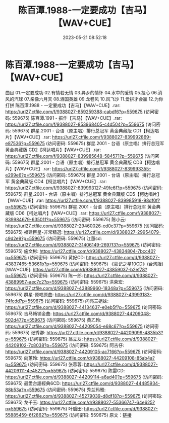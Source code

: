 ﻿---
title: 陈百潭.1988-一定要成功【吉马】【WAV+CUE】
date: 2023-05-21 08:52:18
categories: WAV车载音乐、镜像
tags: 华语中文
---
# 陈百潭.1988-一定要成功【吉马】【WAV+CUE】

曲目
01.一定要成功
02.有情若无情
03.异乡的情怀
04.水中的爱情
05.挂心
06.消风的汽球
07.亲像六月天
08.酒国英雄
09.龙卷风
10.风飞沙
11.爱拼才会赢
12.为你打拼
陈百潭.1988 - 一定要成功【吉马】【WAV+CUE】.rar: https://url27.ctfile.com/f/9388027-859259388-cabdf6?p=559675
(访问密码: 559675)
陈百潭.1991 - 振作【吉马】【WAV+CUE】.rar: https://url27.ctfile.com/f/9388027-853968405-c4d504?p=559675
(访问密码: 559675)
群星.2001 - 台语（原主唱）排行总冠军 黄金典藏版 CD1【柯达唱片】【WAV+CUE】.rar: https://url27.ctfile.com/f/9388027-839992869-e87536?p=559675
(访问密码: 559675)
群星.2001 - 台语（原主唱）排行总冠军 黄金典藏版 CD2【柯达唱片】【WAV+CUE】.rar: https://url27.ctfile.com/f/9388027-839985648-584571?p=559675
(访问密码: 559675)
群星.2001 - 台语（原主唱）排行总冠军 黄金典藏版 CD3【柯达唱片】【WAV+CUE】.rar: https://url27.ctfile.com/f/9388027-839993355-e299e6?p=559675
(访问密码: 559675)
群星.2001 - 台语（原主唱）排行总冠军 黄金典藏版 CD4【柯达唱片】【WAV+CUE】.rar: https://url27.ctfile.com/f/9388027-839993127-49fe6f?p=559675
(访问密码: 559675)
群星.2001 - 台语（原主唱）排行总冠军 黄金典藏版 CD5【柯达唱片】【WAV+CUE】.rar: https://url27.ctfile.com/f/9388027-839985918-98df0f?p=559675
(访问密码: 559675)
群星.2001 - 台语（原主唱）排行总冠军 黄金典藏版 CD6【柯达唱片】【WAV+CUE】.rar: https://url27.ctfile.com/f/9388027-839984679-635011?p=559675
(访问密码: 559675)
陈小云: https://url27.ctfile.com/d/9388027-29460026-cd0c37?p=559675
(访问密码: 559675)
福建巨星-非常精選: https://url27.ctfile.com/d/9388027-29954079-c9d2e9?p=559675
(访问密码: 559675)
江蕙cd: https://url27.ctfile.com/d/9388027-31406149-2697f3?p=559675
(访问密码: 559675)
施文彬: https://url27.ctfile.com/d/9388027-43834804-7bcc40?p=559675
(访问密码: 559675)
黄妃CD: https://url27.ctfile.com/d/9388027-43837465-53661b?p=559675
(访问密码: 559675)
《豪记之星10CD》(台湾版)[WAV+CUE]: https://url27.ctfile.com/d/9388027-43859037-b2ef78?p=559675
(访问密码: 559675)
陈一郎: https://url27.ctfile.com/d/9388027-43889957-aec7c2?p=559675
(访问密码: 559675)
洪荣宏: https://url27.ctfile.com/d/9388027-43889960-18348a?p=559675
(访问密码: 559675)
群星-原唱原曲: https://url27.ctfile.com/d/9388027-43993183-74fcdd?p=559675
(访问密码: 559675)
闪亮三姐妹: https://url27.ctfile.com/d/9388027-44134637-e0eb5f?p=559675
(访问密码: 559675)
吉马畅销金曲: https://url27.ctfile.com/d/9388027-44209048-502d47?p=559675
(访问密码: 559675)
黄乙玲: https://url27.ctfile.com/d/9388027-44209054-e68c67?p=559675
(访问密码: 559675)
张秀卿: https://url27.ctfile.com/d/9388027-44209099-4835b3?p=559675
(访问密码: 559675)
翁立友: https://url27.ctfile.com/d/9388027-44209102-7c8038?p=559675
(访问密码: 559675)
阿吉仔: https://url27.ctfile.com/d/9388027-44209105-ac7166?p=559675
(访问密码: 559675)
向蕙玲: https://url27.ctfile.com/d/9388027-44209108-85ab4a?p=559675
(访问密码: 559675)
张蓉蓉: https://url27.ctfile.com/d/9388027-44209111-4e4522?p=559675
(访问密码: 559675)
陈雷CD: https://url27.ctfile.com/d/9388027-44209114-a6ad40?p=559675
(访问密码: 559675)
最愛台語經典6CD: https://url27.ctfile.com/d/9388027-44485934-88b53a?p=559675
(访问密码: 559675)
秀兰玛雅: https://url27.ctfile.com/d/9388027-45279039-d8df18?p=559675
(访问密码: 559675)
龙千玉: https://url27.ctfile.com/d/9388027-55366747-64e625?p=559675
(访问密码: 559675)
叶启田: https://url27.ctfile.com/d/9388027-55885459-6f2862?p=559675
(访问密码: 559675)
原文：[链接](https://blog.sina.com.cn/s/blog_1647c7e76010311yz.html)